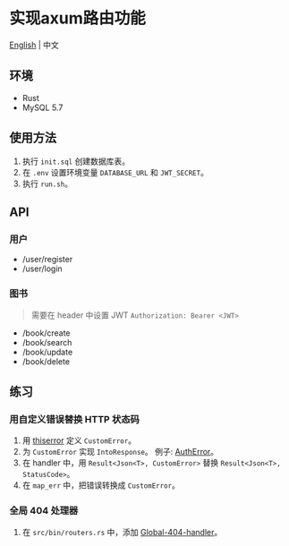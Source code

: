 # 实现axum路由功能

[English](README.md) | 中文

## 环境
- Rust
- MySQL 5.7

## 使用方法
1. 执行 `init.sql` 创建数据库表。
2. 在 `.env` 设置环境变量 `DATABASE_URL` 和 `JWT_SECRET`。
3. 执行 `run.sh`。


## API

### 用户
- /user/register
- /user/login

### 图书
> 需要在 header 中设置 JWT `Authorization: Bearer <JWT>`
- /book/create
- /book/search
- /book/update
- /book/delete

## 练习
### 用自定义错误替换 HTTP 状态码
1. 用 [thiserror](https://github.com/dtolnay/thiserror) 定义 `CustomError`。
2. 为 `CustomError` 实现 `IntoResponse`。 例子: [AuthError](https://github.com/tokio-rs/axum/blob/main/examples/jwt/src/main.rs#L142)。
3. 在 handler 中，用 `Result<Json<T>, CustomError>` 替换 `Result<Json<T>, StatusCode>`。
4. 在 `map_err` 中，把错误转换成 `CustomError`。

### 全局 404 处理器
1. 在 `src/bin/routers.rs` 中，添加 [Global-404-handler](https://github.com/jingpingxie/axum/tree/main/examples/global-404-handler)。
